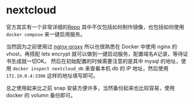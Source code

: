 # nextcloud

官方其实有一个非常详细的[Repo](https://github.com/nextcloud/docker) 其中不仅包括如何制作镜像，也包括如何使用 `docker compose` 来一键启用服务。

当然因为之前使用过 [nginx-proxy](../nginx-proxy) 所以也很熟悉在 Docker 中使用 nginx 的 vhost，再搭配 lets encrypt 就可以做到一键启动服务，配置域名A记录，等待证书生成就一切OK。 然后在初始配置的时候需要注意的是其中 mysql 的地址，使用 `docker inspect nextcloud_db` 来查看本机 db 的 IP 地址，然后使用 `172.19.0.4:3306` 这样的地址填写即可。

总之使用起来比之前 snap 安装方便许多，当然备份起来也比较容易，使用 docker 的 volumn 备份即可。


